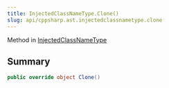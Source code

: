 ```yaml
---
title: InjectedClassNameType.Clone()
slug: api/cppsharp.ast.injectedclassnametype.clone
---
```

Method in [InjectedClassNameType](/api/cppsharp/ast/injectedclassnametype)

## Summary



```csharp
public override object Clone()
```

